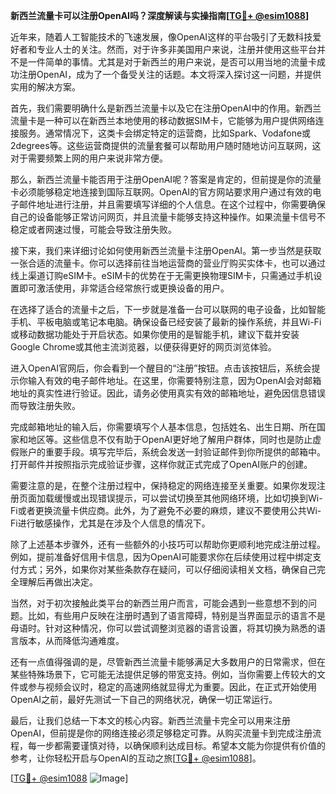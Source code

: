 **新西兰流量卡可以注册OpenAI吗？深度解读与实操指南[[TG💪+ @esim1088](https://t.me/s/esim1088)]**

近年来，随着人工智能技术的飞速发展，像OpenAI这样的平台吸引了无数科技爱好者和专业人士的关注。然而，对于许多非美国用户来说，注册并使用这些平台并不是一件简单的事情。尤其是对于新西兰的用户来说，是否可以用当地的流量卡成功注册OpenAI，成为了一个备受关注的话题。本文将深入探讨这一问题，并提供实用的解决方案。

首先，我们需要明确什么是新西兰流量卡以及它在注册OpenAI中的作用。新西兰流量卡是一种可以在新西兰本地使用的移动数据SIM卡，它能够为用户提供网络连接服务。通常情况下，这类卡会绑定特定的运营商，比如Spark、Vodafone或2degrees等。这些运营商提供的流量套餐可以帮助用户随时随地访问互联网，这对于需要频繁上网的用户来说非常方便。

那么，新西兰流量卡能否用于注册OpenAI呢？答案是肯定的，但前提是你的流量卡必须能够稳定地连接到国际互联网。OpenAI的官方网站要求用户通过有效的电子邮件地址进行注册，并且需要填写详细的个人信息。在这个过程中，你需要确保自己的设备能够正常访问网页，并且流量卡能够支持这种操作。如果流量卡信号不稳定或者网速过慢，可能会导致注册失败。

接下来，我们来详细讨论如何使用新西兰流量卡注册OpenAI。第一步当然是获取一张合适的流量卡。你可以选择前往当地运营商的营业厅购买实体卡，也可以通过线上渠道订购eSIM卡。eSIM卡的优势在于无需更换物理SIM卡，只需通过手机设置即可激活使用，非常适合经常旅行或更换设备的用户。

在选择了适合的流量卡之后，下一步就是准备一台可以联网的电子设备，比如智能手机、平板电脑或笔记本电脑。确保设备已经安装了最新的操作系统，并且Wi-Fi或移动数据功能处于开启状态。如果你使用的是智能手机，建议下载并安装Google Chrome或其他主流浏览器，以便获得更好的网页浏览体验。

进入OpenAI官网后，你会看到一个醒目的“注册”按钮。点击该按钮后，系统会提示你输入有效的电子邮件地址。在这里，你需要特别注意，因为OpenAI会对邮箱地址的真实性进行验证。因此，请务必使用真实有效的邮箱地址，避免因信息错误而导致注册失败。

完成邮箱地址的输入后，你需要填写个人基本信息，包括姓名、出生日期、所在国家和地区等。这些信息不仅有助于OpenAI更好地了解用户群体，同时也是防止虚假账户的重要手段。填写完毕后，系统会发送一封验证邮件到你所提供的邮箱中。打开邮件并按照指示完成验证步骤，这样你就正式完成了OpenAI账户的创建。

需要注意的是，在整个注册过程中，保持稳定的网络连接至关重要。如果你发现注册页面加载缓慢或出现错误提示，可以尝试切换至其他网络环境，比如切换到Wi-Fi或者更换流量卡供应商。此外，为了避免不必要的麻烦，建议不要使用公共Wi-Fi进行敏感操作，尤其是在涉及个人信息的情况下。

除了上述基本步骤外，还有一些额外的小技巧可以帮助你更顺利地完成注册过程。例如，提前准备好信用卡信息，因为OpenAI可能要求你在后续使用过程中绑定支付方式；另外，如果你对某些条款存在疑问，可以仔细阅读相关文档，确保自己完全理解后再做出决定。

当然，对于初次接触此类平台的新西兰用户而言，可能会遇到一些意想不到的问题。比如，有些用户反映在注册时遇到了语言障碍，特别是当界面显示的语言不是母语时。针对这种情况，你可以尝试调整浏览器的语言设置，将其切换为熟悉的语言版本，从而降低沟通难度。

还有一点值得强调的是，尽管新西兰流量卡能够满足大多数用户的日常需求，但在某些特殊场景下，它可能无法提供足够的带宽支持。例如，当你需要上传较大的文件或参与视频会议时，稳定的高速网络就显得尤为重要。因此，在正式开始使用OpenAI之前，最好先测试一下自己的网络状况，确保一切正常运行。

最后，让我们总结一下本文的核心内容。新西兰流量卡完全可以用来注册OpenAI，但前提是你的网络连接必须足够稳定可靠。从购买流量卡到完成注册流程，每一步都需要谨慎对待，以确保顺利达成目标。希望本文能为你提供有价值的参考，让你轻松开启与OpenAI的互动之旅[[TG💪+ @esim1088](https://t.me/s/esim1088)]。

[[TG💪+ @esim1088](https://t.me/s/esim1088) ![Image](https://i.postimg.cc/4NQfJmqS/Snipaste-2025-05-13-00-14-12.png)]